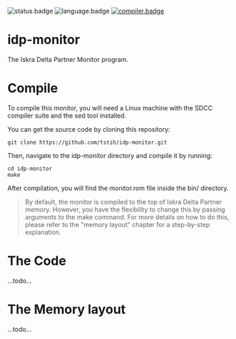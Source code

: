 ![status.badge] ![language.badge] [![compiler.badge]][compiler.url] 

# idp-monitor

The Iskra Delta Partner Monitor program.

# Compile

To compile this monitor, you will need a Linux machine with the SDCC compiler suite and the sed tool installed.

You can get the source code by cloning this repository:

~~~
git clone https://github.com/tstih/idp-monitor.git
~~~

Then, navigate to the idp-monitor directory and compile it by running:

~~~
cd idp-monitor
make
~~~

After compilation, you will find the monitor.rom file inside the bin/ directory.

 > By default, the monitor is compiled to the top of Iskra Delta Partner memory. However, you have the flexibility to change this by passing arguments to the make command. For more details on how to do this, please refer to the "memory layout" chapter for a step-by-step explanation.

# The Code

...todo...

# The Memory layout

...todo...

[language.badge]: https://img.shields.io/badge/languages-c11%2C%20z80%20assembly-blue.svg

[compiler.url]:   http://sdcc.sourceforge.net/
[compiler.badge]: https://img.shields.io/badge/compiler-sdcc-blue.svg

[status.badge]:  https://img.shields.io/badge/status-development-red.svg